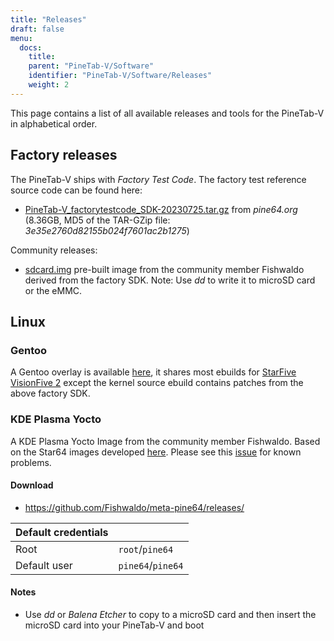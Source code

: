 ```yaml
---
title: "Releases"
draft: false
menu:
  docs:
    title:
    parent: "PineTab-V/Software"
    identifier: "PineTab-V/Software/Releases"
    weight: 2
---
```


This page contains a list of all available releases and tools for the PineTab-V in alphabetical order. 

## Factory releases

The PineTab-V ships with _Factory Test Code_. The factory test reference source code can be found here:

* [PineTab-V_factorytestcode_SDK-20230725.tar.gz](https://files.pine64.org/SDK/PineTab-V/PineTab-V_factorytestcode_SDK-20230725.tar.gz) from _pine64.org_ (8.36GB, MD5 of the TAR-GZip file: _3e35e2760d82155b024f7601ac2b1275_)

Community releases:

* [sdcard.img](https://pine64.my-ho.st:8443/pinetabv/factoryimage/) pre-built image from the community member Fishwaldo derived from the factory SDK. Note: Use _dd_ to write it to microSD card or the eMMC.

## Linux

### Gentoo

A Gentoo overlay is available [here](https://gitlab.com/bingch/gentoo-overlay), it shares most ebuilds for [StarFive VisionFive 2](https://wiki.gentoo.org/wiki/Embedded_Handbook/Boards/StarFive_VisionFive_2) except the kernel source ebuild contains patches from the above factory SDK.

### KDE Plasma Yocto

A KDE Plasma Yocto Image from the community member Fishwaldo. Based on the Star64 images developed [here](https://github.com/Fishwaldo/meta-pine64). Please see this [issue](https://github.com/Fishwaldo/meta-pine64/issues/12) for known problems.

#### Download

* https://github.com/Fishwaldo/meta-pine64/releases/

| Default credentials | |
| -------- | ------- |
| Root | `root`/`pine64`
| Default user | `pine64`/`pine64` |

#### Notes
* Use _dd_ or _Balena Etcher_ to copy to a microSD card and then insert the microSD card into your PineTab-V and boot